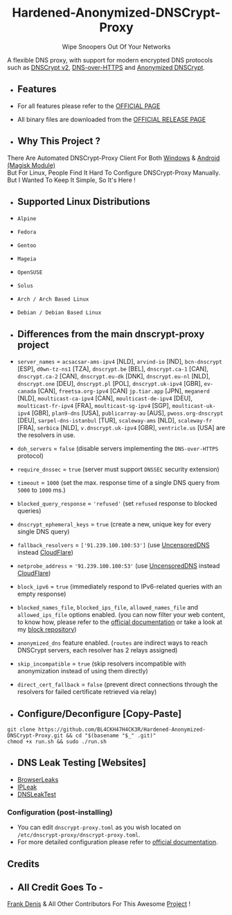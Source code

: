 <h1 align=center>Hardened-Anonymized-DNSCrypt-Proxy</h1>
<p align=center>Wipe Snoopers Out Of Your Networks</p>


A flexible DNS proxy, with support for modern encrypted DNS protocols such as [DNSCrypt v2](https://dnscrypt.info/protocol), [DNS-over-HTTPS](https://www.rfc-editor.org/rfc/rfc8484.txt) and [Anonymized DNSCrypt](https://github.com/DNSCrypt/dnscrypt-protocol/blob/master/ANONYMIZED-DNSCRYPT.txt).


- ## Features

- For all features please refer to the [OFFICIAL PAGE](https://github.com/DNSCrypt/dnscrypt-proxy#features)
- All binary files are downloaded from the [OFFICIAL RELEASE PAGE](https://github.com/DNSCrypt/dnscrypt-proxy/releases)


- ## Why This Project ?

There Are Automated DNSCrypt-Proxy Client For Both [Windows](https://github.com/bitbeans/SimpleDnsCrypt) & [Android (Magisk Module)](https://codeberg.org/quindecim/dnscrypt-proxy-android) <br/>
But For Linux, People Find It Hard To Configure DNSCrypt-Proxy Manually. But I Wanted To Keep It Simple, So It's Here !


- ## Supported Linux Distributions

- `Alpine`
- `Fedora`
- `Gentoo`
- `Mageia`
- `OpenSUSE`
- `Solus`
- `Arch / Arch Based Linux`
- `Debian / Debian Based Linux`

- ## Differences from the main dnscrypt-proxy project

- `server_names` = `acsacsar-ams-ipv4` [NLD], `arvind-io` [IND], `bcn-dnscrypt` [ESP], `d0wn-tz-ns1` [TZA], `dnscrypt.be` [BEL], `dnscrypt.ca-1` [CAN], `dnscrypt.ca-2` [CAN], `dnscrypt.eu-dk` [DNK], `dnscrypt.eu-nl` [NLD], `dnscrypt.one` [DEU], `dnscrypt.pl` [POL], `dnscrypt.uk-ipv4` [GBR], `ev-canada` [CAN], `freetsa.org-ipv4` [CAN] `jp.tiar.app` [JPN], `meganerd` [NLD], `moulticast-ca-ipv4` [CAN], `moulticast-de-ipv4` [DEU], `moulticast-fr-ipv4` [FRA], `moulticast-sg-ipv4` [SGP], `moulticast-uk-ipv4` [GBR], `plan9-dns` [USA], `publicarray-au` [AUS], `pwoss.org-dnscrypt` [DEU], `sarpel-dns-istanbul` [TUR], `scaleway-ams` [NLD], `scaleway-fr` [FRA], `serbica` [NLD], `v.dnscrypt.uk-ipv4` [GBR], `ventricle.us` [USA] are the resolvers in use.

- `doh_servers` = `false` (disable servers implementing the `DNS-over-HTTPS` protocol)

- `require_dnssec` = `true` (server must support `DNSSEC` security extension)

- `timeout` = `1000` (set the max. response time of a single DNS query from `5000` to `1000` ms.)

- `blocked_query_response` = `'refused'` (set `refused` response to blocked queries)

- `dnscrypt_ephemeral_keys` = `true` (create a new, unique key for every single DNS query)

- `fallback_resolvers` = `['91.239.100.100:53']` (use [UncensoredDNS](https://blog.uncensoreddns.org/) instead [CloudFlare](https://iscloudflaresafeyet.com/))

- `netprobe_address` = `'91.239.100.100:53'` (use [UncensoredDNS](https://blog.uncensoreddns.org/) instead [CloudFlare](https://iscloudflaresafeyet.com/))

- `block_ipv6` = `true` (immediately respond to IPv6-related queries with an empty response)

- `blocked_names_file`, `blocked_ips_file`, `allowed_names_file` and `allowed_ips_file` options enabled. (you can now filter your web content, to know how, please refer to the [official documentation](https://github.com/DNSCrypt/dnscrypt-proxy/wiki/Filters) or take a look at my [block repository](https://git.nixnet.services/quindecim/block))

- `anonymized_dns` feature enabled. (`routes` are indirect ways to reach DNSCrypt servers, each resolver has 2 relays assigned)

- `skip_incompatible` = `true` (skip resolvers incompatible with anonymization instead of using them directly)

- `direct_cert_fallback` = `false` (prevent direct connections through the resolvers for failed certificate retrieved via relay)


- ## Configure/Deconfigure [Copy-Paste]
```
git clone https://github.com/BL4CKH47H4CK3R/Hardened-Anonymized-DNSCrypt-Proxy.git && cd "$(basename "$_" .git)"
chmod +x run.sh && sudo ./run.sh
```

- ## DNS Leak Testing [Websites]
- [BrowserLeaks](https://anon.to/?http://browserleaks.com/dns)
- [IPLeak](https://anon.to/?http://ipleak.net)
- [DNSLeakTest](https://anon.to/?https://www.dnsleaktest.com)

### Configuration (post-installing)

- You can edit `dnscrypt-proxy.toml` as you wish located on `/etc/dnscrypt-proxy/dnscrypt-proxy.toml`.
- For more detailed configuration please refer to [official documentation](https://github.com/DNSCrypt/dnscrypt-proxy/wiki/Configuration).

## Credits

- ## All Credit Goes To -
[Frank Denis](https://github.com/jedisct1) & All Other Contributors
For This Awesome [Project](https://github.com/DNSCrypt/dnscrypt-proxy) !
